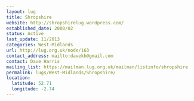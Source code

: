 ```yaml
---
layout: lug
title: Shropshire
website: http://shropshirelug.wordpress.com/
established_date: 2000/02
status: Active
last_update: 11/2013
categories: West-Midlands
url: http://lug.org.uk/node/163
contact_address: mailto:davekh@gmail.com
contact: Dave Harris
mailing_list: https://mailman.lug.org.uk/mailman/listinfo/shropshire
permalink: lugs/West-Midlands/Shropshire/
location:
  latitude: 52.71
  longitude: -2.74
---
```

